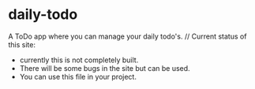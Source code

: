 # daily-todo
A ToDo app where you can manage your daily todo's.
// Current status of this site: 
 - currently this is not completely built.
 - There will be some bugs in the site but can be used.
 - You can use this file in your project.
